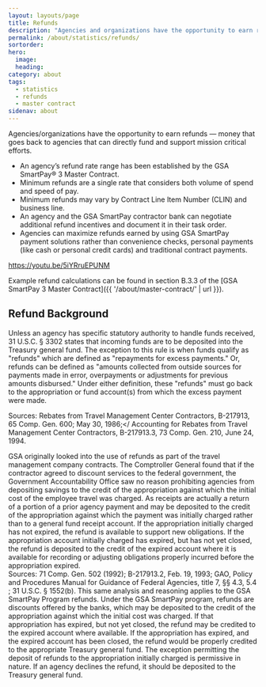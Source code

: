 ```yaml
---
layout: layouts/page
title: Refunds
description: "Agencies and organizations have the opportunity to earn refunds that can directly fund and support mission critical efforts."
permalink: /about/statistics/refunds/
sortorder:
hero:
  image: 
  heading: 
category: about
tags:
  - statistics
  - refunds
  - master contract
sidenav: about
---
```


Agencies/organizations have the opportunity to earn refunds — money that goes back to agencies that can directly fund and support mission critical efforts.

- An agency’s refund rate range has been established by the GSA SmartPay® 3 Master Contract.
- Minimum refunds are a single rate that considers both volume of spend and speed of pay.
- Minimum refunds may vary by Contract Line Item Number (CLIN) and business line.  
- An agency and the GSA SmartPay contractor bank can negotiate additional refund incentives and document it in their task order.  
- Agencies can maximize refunds earned by using GSA SmartPay payment solutions rather than convenience checks, personal payments (like cash or personal credit cards) and traditional contract payments.

https://youtu.be/5iYRruEPUNM

Example refund calculations can be found in section B.3.3 of the [GSA SmartPay 3 Master Contract]({{ '/about/master-contract/' | url }}).

## Refund Background
Unless an agency has specific statutory authority to handle funds received, 31 U.S.C. § 3302 states that incoming funds are to be deposited into the Treasury general fund. The exception to this rule is when funds qualify as "refunds" which are defined as "repayments for excess payments." Or, refunds can be defined as "amounts collected from outside sources for payments made in error, overpayments or adjustments for previous amounts disbursed."  Under either definition, these "refunds" must go back to the appropriation or fund account(s) from which the excess payment were made.

Sources: Rebates from Travel Management Center Contractors, B-217913, 65 Comp. Gen. 600; May 30, 1986;</
Accounting for Rebates from Travel Management Center Contractors, B-217913.3, 73 Comp. Gen. 210, June 24, 1994.  

GSA originally looked into the use of refunds as part of the travel management company contracts. The Comptroller General found that if the contractor agreed to discount services to the federal government, the Government Accountability Office saw no reason prohibiting agencies from depositing savings to the credit of the appropriation against which the initial cost of the employee travel was charged. As receipts are actually a return of a portion of a prior agency payment and may be deposited to the credit of the appropriation against which the payment was initially charged rather than to a general fund receipt account. If the appropriation initially charged has not expired, the refund is available to support new obligations. If the appropriation account initially charged has expired, but has not yet closed, the refund is deposited to the credit of the expired account where it is available for recording or adjusting obligations properly incurred before the appropriation expired.  
Sources:  71 Comp. Gen. 502 (1992); B-217913.2, Feb. 19, 1993; GAO, Policy and Procedures Manual for Guidance of Federal Agencies, title 7, §§ 4.3, 5.4 ; 31 U.S.C. § 1552(b).
This same analysis and reasoning applies to the GSA SmartPay Program refunds. Under the GSA SmartPay program, refunds are discounts offered by the banks, which may be deposited to the credit of the appropriation against which the initial cost was charged. If that appropriation has expired, but not yet closed, the refund may be credited to the expired account where available.  If the appropriation has expired, and the expired account has been closed, the refund would be properly credited to the appropriate Treasury general fund. The exception permitting the deposit of refunds to the appropriation initially charged is permissive in nature. If an agency declines the refund, it should be deposited to the Treasury general fund.
